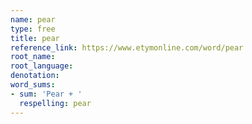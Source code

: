 ```yaml
---
name: pear
type: free
title: pear
reference_link: https://www.etymonline.com/word/pear
root_name: 
root_language: 
denotation: 
word_sums:
- sum: 'Pear + '
  respelling: pear
---
```

